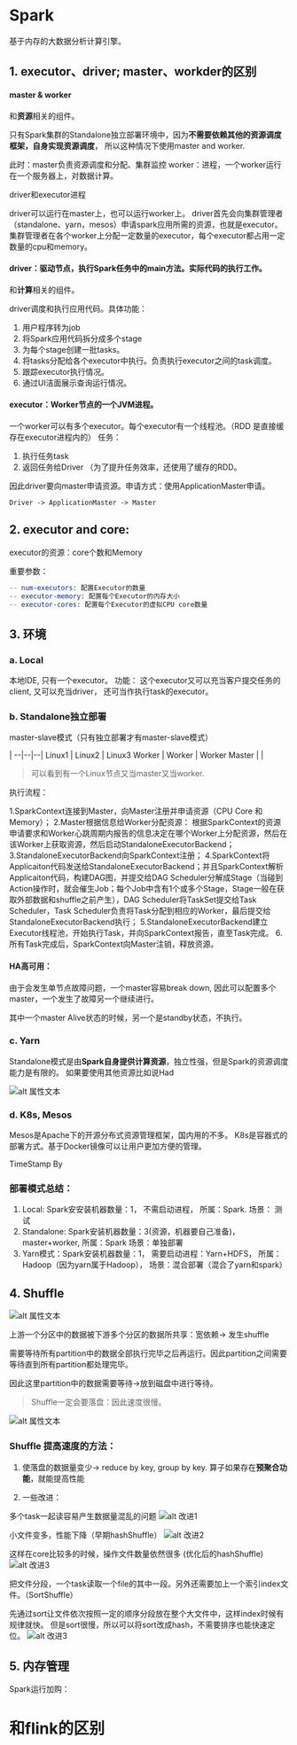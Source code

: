 # Spark

基于内存的大数据分析计算引擎。

## 1. executor、driver; master、workder的区别

#### master & worker

和**资源**相关的组件。

只有Spark集群的Standalone独立部署环境中，因为**不需要依赖其他的资源调度框架，自身实现资源调度**， 所以这种情况下使用master and worker.

此时：master负责资源调度和分配、集群监控
worker：进程，一个worker运行在一个服务器上，对数据计算。


driver和executor进程

driver可以运行在master上，也可以运行worker上。
driver首先会向集群管理者（standalone、yarn，mesos）申请spark应用所需的资源，也就是executor。集群管理者在各个worker上分配一定数量的executor，每个executor都占用一定数量的cpu和memory。


#### driver：驱动节点，执行Spark任务中的main方法。实际代码的执行工作。


和**计算**相关的组件。

driver调度和执行应用代码。具体功能：
1. 用户程序转为job
2. 将Spark应用代码拆分成多个stage
3. 为每个stage创建一批tasks。
4. 将tasks分配给各个executor中执行。负责执行executor之间的task调度。
5. 跟踪executor执行情况。
6. 通过UI洁面展示查询运行情况。


#### executor：Worker节点的一个JVM进程。
一个worker可以有多个executor。每个executor有一个线程池。（RDD 是直接缓存在executor进程内的）
任务：
1. 执行任务task
2. 返回任务给Driver
（为了提升任务效率，还使用了缓存的RDD。

因此driver要向master申请资源。申请方式：使用ApplicationMaster申请。

`Driver -> ApplicationMaster -> Master`

## 2. executor and core:

executor的资源：core个数和Memory

重要参数：
```s
-- num-executors: 配置Executor的数量
-- executor-memory: 配置每个Executor的内存大小
-- executor-cores: 配置每个Executor的虚拟CPU core数量
```



## 3. 环境

### a. Local

本地IDE, 只有一个executor。
功能： 这个executor又可以充当客户提交任务的client, 又可以充当driver， 还可当作执行task的executor。

### b. Standalone独立部署

master-slave模式（只有独立部署才有master-slave模式）

| --|--|--|
Linux1 | Linux2 | Linux3
Worker | Worker | Worker
Master |        |      

> 可以看到有一个Linux节点又当master又当worker.

执行流程：

1.SparkContext连接到Master，向Master注册并申请资源（CPU Core 和Memory）；
2.Master根据信息给Worker分配资源：
根据SparkContext的资源申请要求和Worker心跳周期内报告的信息决定在哪个Worker上分配资源，然后在该Worker上获取资源，然后启动StandaloneExecutorBackend；
3.StandaloneExecutorBackend向SparkContext注册；
4.SparkContext将Applicaiton代码发送给StandaloneExecutorBackend；并且SparkContext解析Applicaiton代码，构建DAG图，并提交给DAG Scheduler分解成Stage（当碰到Action操作时，就会催生Job；每个Job中含有1个或多个Stage，Stage一般在获取外部数据和shuffle之前产生），DAG Scheduler将TaskSet提交给Task Scheduler，Task Scheduler负责将Task分配到相应的Worker，最后提交给StandaloneExecutorBackend执行；
5.StandaloneExecutorBackend建立Executor线程池，开始执行Task，并向SparkContext报告，直至Task完成。
6.所有Task完成后，SparkContext向Master注销，释放资源。


#### HA高可用：
由于会发生单节点故障问题，一个master容易break down, 因此可以配置多个master，一个发生了故障另一个继续进行。

其中一个master Alive状态的时候，另一个是standby状态，不执行。

### c. Yarn

Standalone模式是由**Spark自身提供计算资源**，独立性强，但是Spark的资源调度能力是有限的。
如果要使用其他资源比如说Had

![alt 属性文本](./pics/mesos.jpeg)

### d. K8s, Mesos

Mesos是Apache下的开源分布式资源管理框架，国内用的不多。
K8s是容器式的部署方式。基于Docker镜像可以让用户更加方便的管理。


TimeStamp By

### 部署模式总结：
1. Local: Spark安安装机器数量：1， 不需启动进程， 所属：Spark. 场景： 测试
2. Standalone: Spark安装机器数量：3(资源，机器要自己准备)， master+worker, 所属：Spark 场景：单独部署
3. Yarn模式：Spark安装机器数量：1， 需要启动进程：Yarn+HDFS， 所属：Hadoop（因为yarn属于Hadoop）， 场景：混合部署（混合了yarn和spark）


## 4. Shuffle

![alt 属性文本](./pics/shuffle0.jpeg)

上游一个分区中的数据被下游多个分区的数据所共享：宽依赖-> 发生shuffle

需要等待所有partition中的数据全部执行完毕之后再运行。因此partition之间需要等待直到所有partition都处理完毕。

因此这里partition中的数据需要等待->放到磁盘中进行等待。

> Shuffle一定会要落盘：因此速度很慢。

![alt 属性文本](./pics/shuffle.png)

### Shuffle **提高速度的方法**：

1. 使落盘的数据量变少-> reduce by key, group by key. 算子如果存在**预聚合功能**，就能提高性能

2. 一些改进：

多个task一起读容易产生数据量混乱的问题
![alt 改进1](./pics/shuffle1.jpeg)

小文件变多，性能下降（早期hashShuffle）
![alt 改进2](./pics/shuffle2.png)

这样在core比较多的时候，操作文件数量依然很多 (优化后的hashShuffle)
![alt 改进3](./pics/shuffle3.png)

把文件分段，一个task读取一个file的其中一段。另外还需要加上一个索引index文件。（SortShuffle）

先通过sort让文件依次按照一定的顺序分段放在整个大文件中，这样index时候有规律就快。
但是sort很慢，所以可以将sort改成hash，不需要排序也能快速定位。
![alt 改进3](./pics/shuffle4.jpeg)



## 5. 内存管理





Spark运行加购：


# 和flink的区别